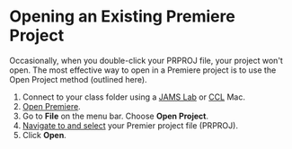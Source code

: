 # Opening an Existing Premiere Project

Occasionally, when you double-click your PRPROJ file, your project won't open. The most effective way to open in a Premiere project is to use the Open Project method \(outlined here\).

1. Connect to your class folder using a [JAMS Lab](https://jjloomis.gitbooks.io/file-and-folder-management/content/connecting-in-jams-lab.html) or [CCL](https://jjloomis.gitbooks.io/file-and-folder-management/content/connecting-in-campus-computer-lab.html) Mac.
2. [Open Premiere](/setting-up-your-project/opening-premiere.md).
3. Go to **File** on the menu bar. Choose **Open Project**.
4. [Navigate to and select](https://jjloomis.gitbooks.io/file-and-folder-management/content/navigating-folder-tree.html) your Premier project file \(PRPROJ\).
5. Click **Open**.



